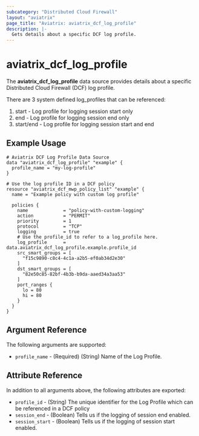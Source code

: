 ```yaml
---
subcategory: "Distributed Cloud Firewall"
layout: "aviatrix"
page_title: "Aviatrix: aviatrix_dcf_log_profile"
description: |-
  Gets details about a specific DCF log profile.
---
```


# aviatrix_dcf_log_profile

The **aviatrix_dcf_log_profile** data source provides details about a specific Distributed Cloud Firewall (DCF) log profile.

There are 3 system defined log_profiles that can be referenced:
1. start - Log profile for logging session start only
2. end - Log profile for logging session end only
3. start/end - Log profile for logging session start and end


## Example Usage

```hcl
# Aviatrix DCF Log Profile Data Source
data "aviatrix_dcf_log_profile" "example" {
  profile_name = "my-log-profile"
}

# Use the log profile ID in a DCF policy
resource "aviatrix_dcf_mwp_policy_list" "example" {
  name = "Example policy with custom log profile"
  
  policies {
    name             = "policy-with-custom-logging"
    action           = "PERMIT"
    priority         = 1
    protocol         = "TCP"
    logging          = true
    # Use the profile_id to refer to a log_profile here.
    log_profile      = data.aviatrix_dcf_log_profile.example.profile_id
    src_smart_groups = [
      "f15c9890-c8c4-4c1a-a2b5-ef0ab34d2e30"
    ]
    dst_smart_groups = [
      "82e50c85-82bf-4b3b-b9da-aaed34a3aa53"
    ]
    port_ranges {
      lo = 80
      hi = 80
    }
  }
}
```

## Argument Reference

The following arguments are supported:

* `profile_name` - (Required) (String) Name of the Log Profile.

## Attribute Reference

In addition to all arguments above, the following attributes are exported:

* `profile_id` - (String) The unique identifier for the Log Profile which can be referenced in a DCF policy
* `session_end` - (Boolean) Tells us if the logging of session end enabled.
* `session_start` - (Boolean) Tells us if the logging of session start enabled.

